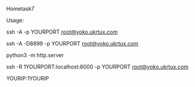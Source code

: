 Hometask7

Usage: 

ssh -A -p YOURPORT root@yoko.ukrtux.com

ssh -A -D8899 -p YOURPORT root@yoko.ukrtux.com

python3 -m http.server

ssh -R 1YOURPORT:localhost:8000 -p YOURPORT root@yoko.ukrtux.com

YOURIP:1YOURIP

